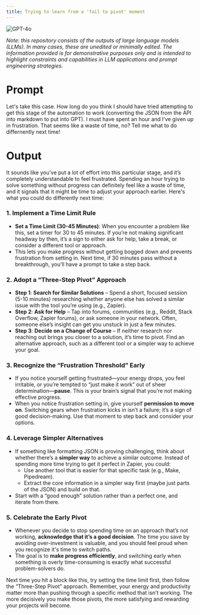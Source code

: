 ```yaml
---
title: Trying to learn from a 'fail to pivot' moment
---
```

![GPT-4o](https://img.shields.io/badge/GPT--4o-3333FF?style=for-the-badge&logo=openai&logoColor=white)



*Note: this repository consists of the outputs of large language models (LLMs). In many cases, these are unedited or minimally edited. The information provided is for demonstrative purposes only and is intended to highlight constraints and capabilities in LLM applications and prompt engineering strategies.*


# Prompt

Let's take this case. How long do you think I should have tried attempting to get this stage of the automation to work (converting the JSON from the API into markdown to put into GPT). I must have spent an hour and I've given up in frustration. That seems like a waste of time, no? Tell me what to do differnently next time!

# Output

It sounds like you’ve put a lot of effort into this particular stage, and it’s completely understandable to feel frustrated. Spending an hour trying to solve something without progress can definitely feel like a waste of time, and it signals that it might be time to adjust your approach earlier. Here's what you could do differently next time:

### 1. **Implement a Time Limit Rule**
   - **Set a Time Limit (30-45 Minutes)**: When you encounter a problem like this, set a timer for 30 to 45 minutes. If you’re not making significant headway by then, it’s a sign to either ask for help, take a break, or consider a different tool or approach.
   - This lets you make progress without getting bogged down and prevents frustration from setting in. Next time, if 30 minutes pass without a breakthrough, you’ll have a prompt to take a step back.

### 2. **Adopt a “Three-Step Pivot” Approach**
   - **Step 1**: **Search for Similar Solutions** – Spend a short, focused session (5-10 minutes) researching whether anyone else has solved a similar issue with the tool you’re using (e.g., Zapier).
   - **Step 2**: **Ask for Help** – Tap into forums, communities (e.g., Reddit, Stack Overflow, Zapier forums), or ask someone in your network. Often, someone else’s insight can get you unstuck in just a few minutes.
   - **Step 3**: **Decide on a Change of Course** – If neither research nor reaching out brings you closer to a solution, it’s time to pivot. Find an alternative approach, such as a different tool or a simpler way to achieve your goal.

### 3. **Recognize the “Frustration Threshold” Early**
   - If you notice yourself getting frustrated—your energy drops, you feel irritable, or you’re tempted to “just make it work” out of sheer determination—**pause**. This is your brain’s signal that you’re not making effective progress.
   - When you notice frustration setting in, give yourself **permission to move on**. Switching gears when frustration kicks in isn’t a failure; it’s a sign of good decision-making. Use that moment to step back and consider your options.

### 4. **Leverage Simpler Alternatives**
   - If something like formatting JSON is proving challenging, think about whether there’s a **simpler way** to achieve a similar outcome. Instead of spending more time trying to get it perfect in Zapier, you could:
     - Use another tool that is easier for that specific task (e.g., Make, Pipedream).
     - Extract the core information in a simpler way first (maybe just parts of the JSON) and build on that.
   - Start with a “good enough” solution rather than a perfect one, and iterate from there.

### 5. **Celebrate the Early Pivot**
   - Whenever you decide to stop spending time on an approach that’s not working, **acknowledge that it’s a good decision**. The time you save by avoiding over-investment is valuable, and you should feel proud when you recognize it's time to switch paths.
   - The goal is to **make progress efficiently**, and switching early when something is overly time-consuming is exactly what successful problem-solvers do.

Next time you hit a block like this, try setting the time limit first, then follow the “Three-Step Pivot” approach. Remember, your energy and productivity matter more than pushing through a specific method that isn’t working. The more decisively you make those pivots, the more satisfying and rewarding your projects will become.